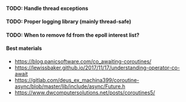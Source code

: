 #### TODO: Handle thread exceptions
#### TODO: Proper logging library (mainly thread-safe)
#### TODO: When to remove fd from the epoll interest list?

#### Best materials
- https://blog.panicsoftware.com/co_awaiting-coroutines/
- https://lewissbaker.github.io/2017/11/17/understanding-operator-co-await
- https://gitlab.com/deus_ex_machina399/coroutine-async/blob/master/lib/include/async/Future.h
- https://www.dwcomputersolutions.net/posts/coroutines5/





